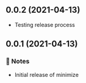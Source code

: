 0.0.2 (2021-04-13)
------------------

- Testing release process


0.0.1 (2021-04-13)
------------------

### :notebook: Notes

- Initial release of minimize
